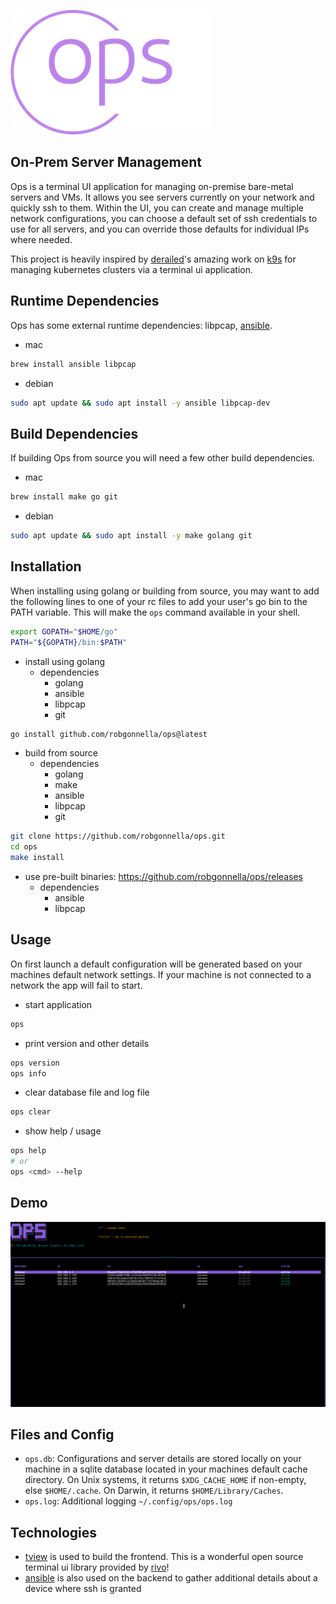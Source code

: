 ![](assets/logo-no-background-small.png)

## On-Prem Server Management

Ops is a terminal UI application for managing on-premise bare-metal servers
and VMs. It allows you see servers currently on your network and quickly ssh to
them. Within the UI, you can create and manage multiple network configurations,
you can choose a default set of ssh credentials to use for all servers, and you
can override those defaults for individual IPs where needed.

This project is heavily inspired by [derailed]'s amazing work on [k9s] for
managing kubernetes clusters via a terminal ui application.

## Runtime Dependencies

Ops has some external runtime dependencies: libpcap, [ansible].

- mac
```bash
brew install ansible libpcap
```

- debian
```bash
sudo apt update && sudo apt install -y ansible libpcap-dev
```

## Build Dependencies

If building Ops from source you will need a few other build dependencies.

- mac
```bash
brew install make go git
```

- debian
```bash
sudo apt update && sudo apt install -y make golang git
```

## Installation

When installing using golang or building from source, you may want to add the
following lines to one of your rc files to add your user's go bin to the
PATH variable. This will make the `ops` command available in your shell.

```bash
export GOPATH="$HOME/go"
PATH="${GOPATH}/bin:$PATH"
```

- install using golang
  - dependencies
    - golang
    - ansible
    - libpcap
    - git

```bash
go install github.com/robgonnella/ops@latest
```

- build from source
  - dependencies
    - golang
    - make
    - ansible
    - libpcap
    - git

```bash
git clone https://github.com/robgonnella/ops.git
cd ops
make install
```

- use pre-built binaries: https://github.com/robgonnella/ops/releases
  - dependencies
    - ansible
    - libpcap

## Usage

On first launch a default configuration will be generated based on your machines
default network settings. If your machine is not connected to a network the app
will fail to start.

- start application

```bash
ops
```

- print version and other details

```bash
ops version
ops info
```

- clear database file and log file

```bash
ops clear
```

- show help / usage

```bash
ops help
# or
ops <cmd> --help
```

## Demo

![](assets/ops-demo.gif)

## Files and Config

- `ops.db`: Configurations and server details are stored locally on your machine
  in a sqlite database located in your machines default cache directory. On Unix
  systems, it returns `$XDG_CACHE_HOME` if non-empty, else `$HOME/.cache`. On
  Darwin, it returns `$HOME/Library/Caches`.
- `ops.log`: Additional logging `~/.config/ops/ops.log`

## Technologies

- [tview] is used to build the frontend. This is a wonderful open source
  terminal ui library provided by [rivo]!
- [ansible] is also used on the backend to gather additional details about a
  device where ssh is granted

[rivo]: https://github.com/rivo
[tview]: https://github.com/rivo/tview
[ansible]: https://docs.ansible.com/
[k9s]: https://github.com/derailed/k9s
[derailed]: https://github.com/derailed
